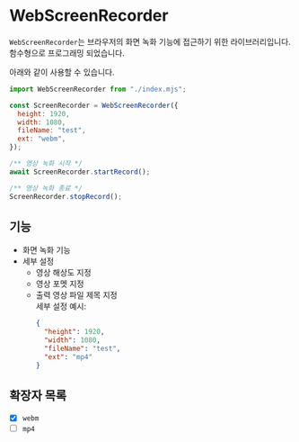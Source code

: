 <h1>WebScreenRecorder</h1>

`WebScreenRecorder`는 브라우저의 화면 녹화 기능에 접근하기 위한 라이브러리입니다. <br>
함수형으로 프로그래밍 되었습니다.

아래와 같이 사용할 수 있습니다.

```javascript
import WebScreenRecorder from "./index.mjs";

const ScreenRecorder = WebScreenRecorder({
  height: 1920,
  width: 1080,
  fileName: "test",
  ext: "webm",
});

/** 영상 녹화 시작 */
await ScreenRecorder.startRecord();

/** 영상 녹화 종료 */
ScreenRecorder.stopRecord();
```

## 기능

- 화면 녹화 기능
- 세부 설정
  - 영상 해상도 지정
  - 영상 포멧 지정
  - 출력 영상 파일 제목 지정 <br>
    세부 설정 예시:
    ```json
    {
      "height": 1920,
      "width": 1080,
      "fileName": "test",
      "ext": "mp4"
    }
    ```

## 확장자 목록

- [x] `webm`
- [ ] `mp4`
